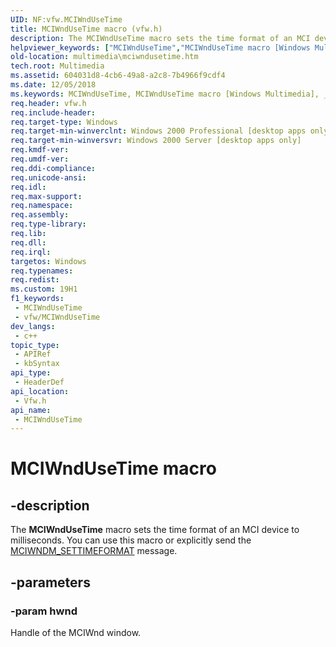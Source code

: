 ```yaml
---
UID: NF:vfw.MCIWndUseTime
title: MCIWndUseTime macro (vfw.h)
description: The MCIWndUseTime macro sets the time format of an MCI device to milliseconds. You can use this macro or explicitly send the MCIWNDM_SETTIMEFORMAT message.
helpviewer_keywords: ["MCIWndUseTime","MCIWndUseTime macro [Windows Multimedia]","_win32_MCIWndUseTime","multimedia.mciwndusetime","vfw/MCIWndUseTime"]
old-location: multimedia\mciwndusetime.htm
tech.root: Multimedia
ms.assetid: 604031d8-4cb6-49a8-a2c8-7b4966f9cdf4
ms.date: 12/05/2018
ms.keywords: MCIWndUseTime, MCIWndUseTime macro [Windows Multimedia], _win32_MCIWndUseTime, multimedia.mciwndusetime, vfw/MCIWndUseTime
req.header: vfw.h
req.include-header: 
req.target-type: Windows
req.target-min-winverclnt: Windows 2000 Professional [desktop apps only]
req.target-min-winversvr: Windows 2000 Server [desktop apps only]
req.kmdf-ver: 
req.umdf-ver: 
req.ddi-compliance: 
req.unicode-ansi: 
req.idl: 
req.max-support: 
req.namespace: 
req.assembly: 
req.type-library: 
req.lib: 
req.dll: 
req.irql: 
targetos: Windows
req.typenames: 
req.redist: 
ms.custom: 19H1
f1_keywords:
 - MCIWndUseTime
 - vfw/MCIWndUseTime
dev_langs:
 - c++
topic_type:
 - APIRef
 - kbSyntax
api_type:
 - HeaderDef
api_location:
 - Vfw.h
api_name:
 - MCIWndUseTime
---
```


# MCIWndUseTime macro


## -description

The <b>MCIWndUseTime</b> macro sets the time format of an MCI device to milliseconds. You can use this macro or explicitly send the <a href="https://docs.microsoft.com/windows/desktop/Multimedia/mciwndm-settimeformat">MCIWNDM_SETTIMEFORMAT</a> message.

## -parameters

### -param hwnd

Handle of the MCIWnd window.

